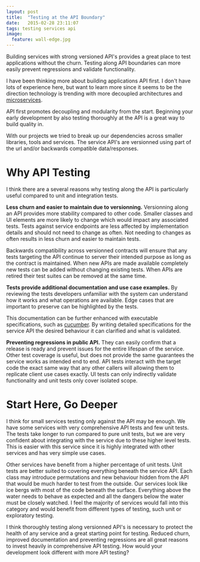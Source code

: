```yaml
---
layout: post
title:  "Testing at the API Boundary"
date:   2015-02-28 23:11:07
tags: testing services api
image:
  feature: wall-edge.jpg
---
```


Building services with strong versioned API's provides a great place to test
applications without the churn. Testing along API boundaries can more easily
prevent regressions and validate functionality.

I have been thinking more about building applications API first. I don't
have lots of experience here, but want to learn more since it seems to be the
direction technology is trending with more decoupled architectures and
[microservices][microservices].

API first promotes decoupling and modularity from the start. Beginning your
early development by also testing thoroughly at the API is a great way to build
quality in.

With our projects we tried to break up our dependencies across smaller
libraries, tools and services. The service API's are versionned using part
of the url and/or backwards compatible data/responses.

Why API Testing
===============================================================================

I think there are a several reasons why testing along the API is particularly
useful compared to unit and integration tests.

**Less churn and easier to maintain due to versionning.** Versionning along an API provides more stability compared to
other code. Smaller classes and UI elements are more likely to change which
would impact any associated tests. Tests against service endpoints are less
affected by implementation details and should not need to change as often.
Not needing to changes as often results in less churn and easier to maintain
tests.

Backwards compatibility across versionned contracts will ensure that any tests
targeting the API continue to server their intended purpose as long as the contract is
maintained. When new APIs are made available completely new tests can be added
without changing existing tests. When APIs are retired their test suites can be
removed at the same time.

**Tests provide additional documentation and use case examples.** By reviewing
the tests developers unfamiliar with the system can understand how it
works and what operations are available. Edge cases that are important to
preserve can be highlighted by the tests.

This documentation can be further enhanced with executable specifications, such
as [cucumber][cukes]. By writing detailed specifications for the service
API the desired behaviour it can clarified and what is validated.

**Preventing regressions in public API.** They can easily confirm that a
release is ready and prevent issues for the entire lifespan of the service.
Other test coverage is useful, but does not provide the same guarantees the
service works as intended end to end. API tests interact with the target code
the exact same way that any other callers will allowing them to replicate
client use cases exactly. UI tests can only indirectly validate functionality
and unit tests only cover isolated scope.

Start Here, Go Deeper
===============================================================================

I think for small services testing only against the API may be enough. We have some
services with very comprehensive API tests and few unit tests. The tests take
longer to run compared to pure unit tests, but we are very confident about
integrating with the service due to these higher level tests. This is easier
with this service since it is highly integrated with other services and has
very simple use cases.

Other services have benefit from a higher percentage of unit tests. Unit tests
are better suited to covering everything beneath the service API. Each class
may introduce permutations and new behaviour hidden from the API that would be
much harder to test from the outside. Our services look like ice bergs with most
of the code beneath the surface. Everything above the water needs to behave as
expected and all the dangers below the water must be closely watched. I feel the
majority of services would fall into this category and would benefit from
different types of testing, such unit or exploratory testing.

I think thoroughly testing along versionned API's is necessary to protect the
health of any service and a great starting point for testing. Reduced
churn, improved documentation and preventing regressions are all great reasons
to invest heavily in comprehensive API testing. How would your development look
different with more API testing?

[microservices]: http://martinfowler.com/articles/microservices.html
[cukes]: https://cukes.info/
